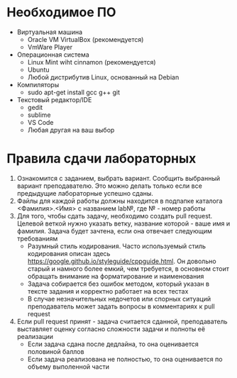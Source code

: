 # Необходимое ПО
* Виртуальная машина
  * Oracle VM VirtualBox (рекомендуется)
  * VmWare Player
* Операционная система
  * Linux Mint wiht cinnamon (рекомендуется)
  * Ubuntu
  * Любой дистрибутив Linux, основанный на Debian
* Компиляторы
  * sudo apt-get install gcc g++ git
* Текстовый редактор/IDE
   * gedit
   * sublime
   * VS Code
   * Любая другая на ваш выбор
   
# Правила сдачи лабораторных
 1. Ознакомится с заданием, выбрать вариант. Сообщить выбранный вариант преподавателю. Это можно делать только если все предыдущие
 лабораторные успешно сданы. 
 2. Файлы для каждой работы должны находится в подпапке каталога <Фамилия>.<Имя> с названием lab№, где № - номер работы
 3. Для того, чтобы сдать задачу, необходимо создать pull request. Целевой веткой нужно указать ветку, название которой - ваше имя и фамилия.
 Задача будет зачтена, если она отвечает следующим требованиям
    * Разумный стиль кодирования. Часто используемый стиль кодирования описан здесь https://google.github.io/styleguide/cppguide.html.
  Он довольно старый и намного более емкий, чем требуется, в основном стоит обращать внимание на форматирование и наименования
    * Задача собирается без ошибок методом, который указан в тексте задания и корректно работает на всех тестах
    * В случае незначительных недочетов или спорных ситуаций преподаватель может задать вопросы в комментариях к pull request
 4. Если pull request принят - задача считается сданной, преподаватель выставляет оценку согласно сложности задачи и полноты её реализации
    * Если задача сдана после дедлайна, то она оценивается половиной баллов
    * Если задача реализована не полностью, то она оценивается по объему выполенной части